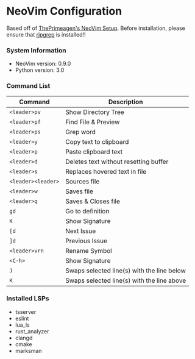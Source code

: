 # NeoVim Configuration
Based off of [ThePrimeagen's NeoVim Setup](https://github.com/ThePrimeagen/init.lua).
Before installation, please ensure that [ripgrep](https://github.com/BurntSushi/ripgrep) is installed!!

### System Information
- NeoVim version: 0.9.0
- Python version: 3.0

### Command List
| Command         | Description                                |
| ---             | ---                                        |
| `<leader>pv`    | Show Directory Tree                        |
| `<leader>pf`    | Find File & Preview                        |
| `<leader>ps`    | Grep word                                  |
| `<leader>y`     | Copy text to clipboard                     |
| `<leader>p`     | Paste clipboard text                       |
| `<leader>d`     | Deletes text without resetting buffer      |
| `<leader>s`     | Replaces hovered text in file              |
| `<leader><leader>` | Sources file                            |
| `<leader>w`     | Saves file                                 |
| `<leader>q`     | Saves & Closes file                        |
| `gd`            | Go to definition                           |
| `K`             | Show Signature                             |
| `[d`            | Next Issue                                 |
| `]d`            | Previous Issue                             |
| `<leader>vrn`   | Rename Symbol                              |
| `<C-h>`         | Show Signature                             |
| `J`             | Swaps selected line(s) with the line below |
| `K`             | Swaps selected line(s) with the line above |

### Installed LSPs
- tsserver
- eslint
- lua_ls
- rust_analyzer
- clangd
- cmake
- marksman
